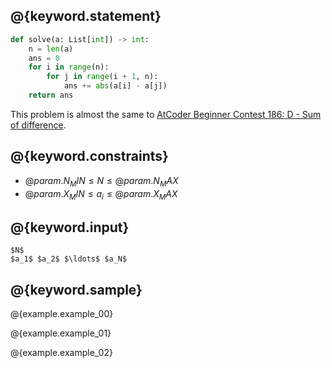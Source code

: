 ## @{keyword.statement}

``` python
def solve(a: List[int]) -> int:
    n = len(a)
    ans = 0
    for i in range(n):
        for j in range(i + 1, n):
            ans += abs(a[i] - a[j])
    return ans
```

This problem is almost the same to [AtCoder Beginner Contest 186: D - Sum of difference](https://atcoder.jp/contests/abc186/tasks/abc186_d).

## @{keyword.constraints}

- $@{param.N_MIN} \leq N \leq @{param.N_MAX}$
- $@{param.X_MIN} \leq a_i \leq @{param.X_MAX}$

## @{keyword.input}

```
$N$
$a_1$ $a_2$ $\ldots$ $a_N$
```

## @{keyword.sample}

@{example.example_00}

@{example.example_01}

@{example.example_02}
